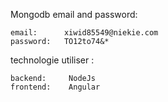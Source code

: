 Mongodb email and password:
```
email:      xiwid85549@niekie.com
password:   TO12to74&*
```


technologie utiliser :
```
backend:     NodeJs
frontend:    Angular
```
